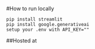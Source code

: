 #How to run locally
```
pip install streamlit
pip install google.generativeai
setup your .env with API_KEY=""

```

##Hosted at

```

```